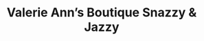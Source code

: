 ---
title: "Valerie Ann’s Boutique Snazzy & Jazzy"
url: /zanesville/valerie-anns-boutique-snazzy-and-jazzy/
shop: clothes
---